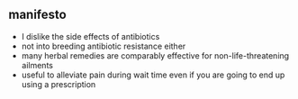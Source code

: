 ## manifesto
- I dislike the side effects of antibiotics
- not into breeding antibiotic resistance either
- many herbal remedies are comparably effective for non-life-threatening ailments
- useful to alleviate pain during wait time even if you are going to end up using a prescription
